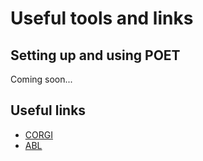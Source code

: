 # Useful tools and links

## Setting up and using POET

Coming soon...

## Useful links

* [CORGI](http://corgi.openstax.org/)
* [ABL](https://github.com/openstax/content-manager-approved-books/blob/master/approved-book-list.json)
